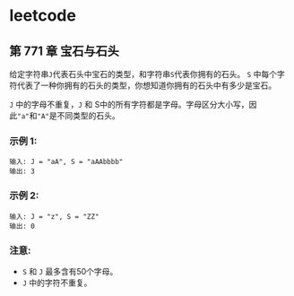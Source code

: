 # leetcode

## 第 771 章 宝石与石头

给定字符串`J`代表石头中宝石的类型，和字符串`S`代表你拥有的石头。 `S` 中每个字符代表了一种你拥有的石头的类型，你想知道你拥有的石头中有多少是宝石。

`J` 中的字母不重复，`J` 和 S中的所有字符都是字母。字母区分大小写，因此`"a"`和`"A"`是不同类型的石头。

### 示例 1:
```
输入: J = "aA", S = "aAAbbbb"
输出: 3
```
### 示例 2:
```
输入: J = "z", S = "ZZ"
输出: 0
```
### 注意:

* `S` 和 `J` 最多含有50个字母。
* `J` 中的字符不重复。